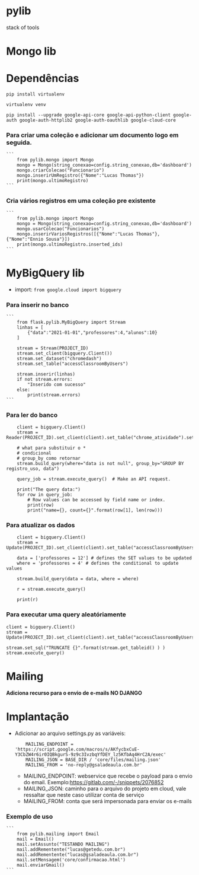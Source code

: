 # pylib
stack of tools

# Mongo lib

# Dependências 
    pip install virtualenv

    virtualenv venv

    pip install --upgrade google-api-core google-api-python-client google-auth google-auth-httplib2 google-auth-oauthlib google-cloud-core

### Para criar uma coleção e adicionar um documento logo em seguida.

    ```
        from pylib.mongo import Mongo
        mongo = Mongo(string_conexao=config.string_conexao,db='dashboard')
        mongo.criarColecao("Funcionario")
        mongo.inserirUmRegistro({"Nome":"Lucas Thomas"})
        print(mongo.ultimoRegistro)
    ```
### Cria vários registros em uma coleção pre existente
    ```
        from pylib.mongo import Mongo
        mongo = Mongo(string_conexao=config.string_conexao,db='dashboard')
        mongo.usarColecao("Funcionarios")
        mongo.inserirVariosRegistros([{"Nome":"Lucas Thomas"},{"Nome":"Ennio Sousa"}])
        print(mongo.ultimoRegistro.inserted_ids)
    ```

# MyBigQuery lib

- import: `from google.cloud import bigquery`

### Para inserir no banco

    ```
        from flask.pylib.MyBigQuery import Stream
        linhas = [
            {"data":"2021-01-01","professores":4,"alunos":10}
        ]

        stream = Stream(PROJECT_ID)
        stream.set_client(bigquery.Client())
        stream.set_dataset("chromedash")
        stream.set_table("accessClassroomByUsers")

        stream.inserir(linhas)
        if not stream.errors:
            "Inserido com sucesso"
        else:
            print(stream.errors)
    ```

### Para ler do banco 
```
    client = bigquery.Client()
    stream = Reader(PROJECT_ID).set_client(client).set_table("chrome_atividade").set_dataset(DB)

    # what para substituir o *
    # condicional
    # group_by como retornar
    stream.build_query(where="data is not null", group_by="GROUP BY registro_uso, data")

    query_job = stream.execute_query()  # Make an API request.

    print("The query data:")
    for row in query_job:
        # Row values can be accessed by field name or index.
        print(row)
        print("name={}, count={}".format(row[1], len(row)))

```

### Para atualizar os dados
``` 
    client = bigquery.Client()
    stream = Update(PROJECT_ID).set_client(client).set_table("accessClassroomByUsers").set_dataset(DB)

    data = ['professores = 12'] # defines the SET values to be updated
    where = 'professores = 4' # defines the conditional to update values

    stream.build_query(data = data, where = where)

    r = stream.execute_query()

    print(r)

```

### Para executar uma query aleatóriamente
```
client = bigquery.Client()
stream = Update(PROJECT_ID).set_client(client).set_table("accessClassroomByUsers").set_dataset(DB)

stream.set_sql("TRUNCATE {}".format(stream.get_tableid() ) )
stream.execute_query()
```


# Mailing 
**Adiciona recurso para o envio de e-mails NO DJANGO**

# Implantação
- Adicionar ao arquivo settings.py as variáveis:
    ```
        MAILING_ENDPOINT = 'https://script.google.com/macros/s/AKfycbxCuE-Y3CbZW4r6ir0IQBkgurS-9z9c3IvzbqYfDEY_lz5KfbAq4HrC2A/exec'
        MAILING_JSON = BASE_DIR / 'core/files/mailing.json'
        MAILING_FROM = 'no-reply@gsaladeaula.com.br'
    ```
    - MAILING_ENDPOINT: webservice que recebe o payload para o envio do email. Exemplo:https://gitlab.com/-/snippets/2076852
    - MAILING_JSON: caminho para o arquivo do projeto em cloud, vale ressaltar que neste caso utilizar conta de serviço
    - MAILING_FROM: conta que será impersonada para enviar os e-mails

### Exemplo de uso
    ```
        from pylib.mailing import Email
        mail = Email()
        mail.setAssunto("TESTANDO MAILING")
        mail.addRementente("lucas@getedu.com.br")
        mail.addRementente("lucas@gsaladeaula.com.br")
        mail.setMensagem('core/confirmacao.html')
        mail.enviarGmail()
    ```
